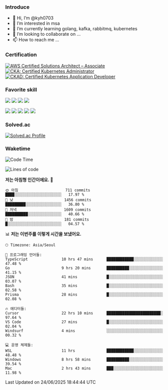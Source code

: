 ### Introduce

<!---
kyh0703/kyh0703 is a ✨ special ✨ repository because its `README.md` (this file) appears on your GitHub profile.
You can click the Preview link to take a look at your changes.
--->

- 👋 Hi, I’m @kyh0703
- 👀 I’m interested in msa
- 🌱 I’m currently learning golang, kafka, rabbitmq, kubernetes
- 💞️ I’m looking to collaborate on ...
- 📫 How to reach me ...

### Certification

<!--START_SECTION:badges-->
[![AWS Certified Solutions Architect – Associate](https://images.credly.com/size/110x110/images/0e284c3f-5164-4b21-8660-0d84737941bc/image.png)](http://www.credly.com/badges/09892086-1381-46b2-bf2d-b67c96fef65f "AWS Certified Solutions Architect – Associate")
[![CKA: Certified Kubernetes Administrator](https://images.credly.com/size/110x110/images/8b8ed108-e77d-4396-ac59-2504583b9d54/cka_from_cncfsite__281_29.png)](http://www.credly.com/badges/fdcd089e-c598-4c77-8383-73de53513b4b "CKA: Certified Kubernetes Administrator")
[![CKAD: Certified Kubernetes Application Developer](https://images.credly.com/size/110x110/images/cc8adc83-1dc6-4d57-8e20-22171247e052/blob)](http://www.credly.com/badges/d01db81e-fc4f-489b-bd4f-3439d9fe33aa "CKAD: Certified Kubernetes Application Developer")
<!--END_SECTION:badges-->

### Favorite skill

<img src="https://img.shields.io/badge/C-000000?style=flat&logo=c&logoColor=A8B9CC" /> <img src="https://img.shields.io/badge/C++-000000?style=flat&logo=c%2B%2B&logoColor=00599C" /> <img src="https://img.shields.io/badge/Go-000000?style=flat&logo=go&logoColor=00ADD8" /> <img src="https://img.shields.io/badge/nodejs-000000?style=flat&logo=node.js&logoColor=A8B9CC" />

<img src="https://img.shields.io/badge/Docker-000000?style=flat&logo=docker&logoColor=2496ED"/> <img src="https://img.shields.io/badge/Kubernetes-000000?style=flat&logo=kubernetes&logoColor=326CE5"/> <img src="https://img.shields.io/badge/rancher-000000?style=flat&logo=rancher&logoColor=0075A8"/> <img src="https://img.shields.io/badge/harbor-000000?style=flat&logo=harbor&logoColor=60B932"/> <img src="https://img.shields.io/badge/ceph-000000?style=flat&logo=ceph&logoColor=EF5C55"/>

### Solved.ac

[![Solved.ac Profile](http://mazassumnida.wtf/api/generate_badge?boj=kyh0703)](https://solved.ac/kyh0703)

### Waketime

<!--START_SECTION:waka-->
![Code Time](http://img.shields.io/badge/Code%20Time-4%2C346%20hrs%2043%20mins-blue)

![Lines of code](https://img.shields.io/badge/%EC%A0%80%EB%8A%94%20%EC%97%AC%ED%83%9C%EA%B9%8C%EC%A7%80%20-7.3%20million%20%EC%A4%84%EC%9D%98%20%EC%BD%94%EB%93%9C%EB%A5%BC%20%EC%9E%91%EC%84%B1%ED%96%88%EC%96%B4%EC%9A%94.-blue)

**저는 아침형 인간이에요. 🐤** 

```text
🌞 아침                     711 commits         ████░░░░░░░░░░░░░░░░░░░░░   17.97 % 
🌆 낮　                     1456 commits        █████████░░░░░░░░░░░░░░░░   36.80 % 
🌃 저녁                     1609 commits        ██████████░░░░░░░░░░░░░░░   40.66 % 
🌙 밤　                     181 commits         █░░░░░░░░░░░░░░░░░░░░░░░░   04.57 % 
```


📊 **저는 이번주를 이렇게 시간을 보냈어요.** 

```text
🕑︎ Timezone: Asia/Seoul

💬 프로그래밍 언어들: 
TypeScript               10 hrs 47 mins      ████████████░░░░░░░░░░░░░   47.48 % 
Go                       9 hrs 20 mins       ██████████░░░░░░░░░░░░░░░   41.15 % 
JSON                     41 mins             █░░░░░░░░░░░░░░░░░░░░░░░░   03.07 % 
Bash                     35 mins             █░░░░░░░░░░░░░░░░░░░░░░░░   02.58 % 
Prisma                   28 mins             █░░░░░░░░░░░░░░░░░░░░░░░░   02.08 % 

🔥 에디터들: 
Cursor                   22 hrs 10 mins      ████████████████████████░   97.64 % 
VS Code                  27 mins             █░░░░░░░░░░░░░░░░░░░░░░░░   02.04 % 
Windsurf                 4 mins              ░░░░░░░░░░░░░░░░░░░░░░░░░   00.32 % 

💻 운영 체제들: 
WSL                      11 hrs              ████████████░░░░░░░░░░░░░   48.48 % 
Windows                  8 hrs 58 mins       ██████████░░░░░░░░░░░░░░░   39.54 % 
Mac                      2 hrs 43 mins       ███░░░░░░░░░░░░░░░░░░░░░░   11.98 % 
```


 Last Updated on 24/06/2025 18:44:44 UTC
<!--END_SECTION:waka-->
